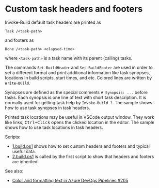 # Custom task headers and footers

Invoke-Build default task headers are printed as

    Task /<task-path>

and footers as

    Done /<task-path> <elapsed-time>

where `<task-path>` is a task name with its parent (calling) tasks.

The commands `Set-BuildHeader` and `Set-BuildFooter` are used in order to set a
different format and print additional information like task synopses, locations
in build scripts, start times, and etc. Colored lines are written by
`Write-Build`.

Synopses are defined as the special comments `# Synopsis: ...` before tasks.
Each synopsis is one line of text with short task description. It is normally
used for getting task help by `Invoke-Build ?`. The sample shows how to use
task synopses in task headers.

Printed task locations may be useful in VSCode output window. They work like
links, <kbd>Ctrl+Click</kbd> opens the clicked location in the editor.
The sample shows how to use task locations in task headers.

Scripts:

- [1.build.ps1](1.build.ps1) shows how to set custom headers and footers and typical useful data.
- [2.build.ps1](2.build.ps1) is called by the first script to show that headers and footers are inherited.

See also:

- [Color and formatting text in Azure DevOps Pipelines #205](https://github.com/nightroman/Invoke-Build/issues/205)
